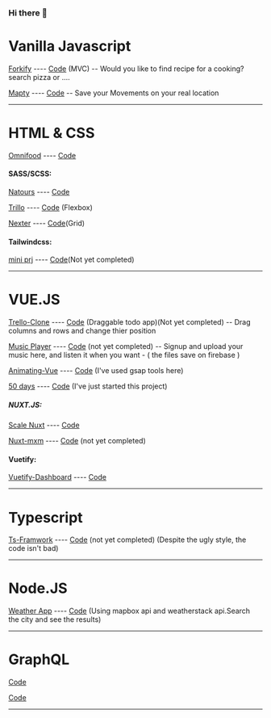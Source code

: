 ### Hi there 👋

# Vanilla Javascript


<a href="https://forkify-elmi-elmi.netlify.app/">Forkify</a> ---- <a href="https://github.com/elmi-elmi/demo-js-Fokify-app">Code<a/> (MVC) -- Would you like to find recipe for a cooking? search pizza or ....
 
<a href="https://mapty-elmi-elmi.netlify.app/">Mapty</a> ---- <a href="https://github.com/elmi-elmi/Demo-Mapty-JS">Code<a/> -- Save your Movements on your real location
 
---
# HTML & CSS 
 
<a href="https://omnifood-elmi-elmi.netlify.app/">Omnifood</a> ---- <a href="https://github.com/elmi-elmi/demo-Omnifood">Code<a/>
 
  

#### SASS/SCSS:
<a href="https://natours-elmi-elmi.netlify.app/">Natours</a> ---- <a href="https://github.com/elmi-elmi/demo-CSS-Natours">Code<a/> 
 
<a href="https://trillo-elmi-elmi.netlify.app/">Trillo</a> ---- <a href="https://github.com/elmi-elmi/Demo-Trillo-sass">Code<a/> (Flexbox)
 
<a href="https://nexter-elmi-elmi.netlify.app/">Nexter</a> ---- <a href="https://github.com/elmi-elmi/demo-Nexter-Project">Code<a/>(Grid) 
 
#### Tailwindcss:
 
  <a href="https://tailwindcss-miniprj-elmi-elmi.netlify.app">mini prj</a> ---- <a href="https://github.com/elmi-elmi/demo-tailwind-miniprjct">Code<a/>(Not yet completed)

---
# VUE.JS
 
<a href="https://trello-clone-elmi.netlify.app/">Trello-Clone</a> ---- <a href="https://github.com/elmi-elmi/Demo-Watch-Us-Build-a-Trello-Clone">Code<a/> (Draggable todo app)(Not yet completed) -- Drag columns and rows and change thier position
 
<a href="https://music-ztm-elmi-elmi.netlify.app/">Music Player</a> ---- <a href="https://github.com/elmi-elmi/demo-vuejs-music">Code<a/> (not yet completed) -- Signup and upload your music here, and listen it when you want - ( the files save on firebase )
 
 <a href="https://animating-vue-elmi-elmi.netlify.app/">Animating-Vue</a> ---- <a href="https://github.com/elmi-elmi/demo-vue-animating-2">Code<a/> (I've used gsap tools here)
 
 <a href="https://50days-elmi-elmi.netlify.app/">50 days</a> ---- <a href="https://github.com/elmi-elmi/demo-50days">Code<a/> (I've just started this project)
 
 
 

##### NUXT.JS:
 
 <a href="https://scale-nuxt-elmi-elmi.netlify.app/">Scale Nuxt</a> ---- <a href="https://github.com/elmi-elmi/demo-scale-vue-nuxt">Code<a/>
 
 <a href="https://nuxt-mxm-elmi-elmi.netlify.app/">Nuxt-mxm</a> ---- <a href="https://github.com/elmi-elmi/demo-nuxt-4">Code<a/> (not yet completed)

#### Vuetify:

 <a href="https://vuetify-dashboard-elmi-elmi.netlify.app/">Vuetify-Dashboard</a> ---- <a href="https://github.com/elmi-elmi/demo-vuetify-dashboard">Code<a/>
 
---

# Typescript
 
<a href="https://ts-framwork-elmi-elmi.netlify.app.netlify.app/">Ts-Framwork</a> ---- <a href="https://github.com/elmi-elmi/demo-TS-web-framwork">Code<a/> (not yet completed) (Despite the ugly style, the code isn't bad)
 
---
# Node.JS
<a href="https://elmi-elmi-weather-app.herokuapp.com/">Weather App</a> ---- <a href="https://github.com/elmi-elmi/demo-node-web-server">Code<a/> (Using mapbox api and weatherstack api.Search the city and see the results)
 
 
----
 
# GraphQL

  <a href="https://github.com/elmi-elmi/demo-graphql-blog-app">Code</a> 
 
 <a href="https://github.com/elmi-elmi/demo-e-commerce-gql">Code</a> 

 
 
---


<!-- 
**elmi-elmi/elmi-elmi** is a ✨ _special_ ✨ repository because its `README.md` (this file) appears on your GitHub profile.

Here are some ideas to get you started:

- 🔭 I’m currently working on ...
- 🌱 I’m currently learning ...
- 👯 I’m looking to collaborate on ...
- 🤔 I’m looking for help with ...
- 💬 Ask me about ...
- 📫 How to reach me: ...
- 😄 Pronouns: ...
- ⚡ Fun fact: ...

 -->
